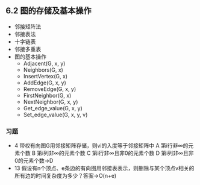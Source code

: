 ## 6.2 图的存储及基本操作
- 邻接矩阵法
- 邻接表法
- 十字链表
- 邻接多重表
- 图的基本操作
    - Adjacent(G, x, y)
    - Neighbors(G, x)
    - InsertVertex(G, x)
    - AddEdge(G, x, y)
    - RemoveEdge(G, x, y)
    - FirstNeighbor(G, x)
    - NextNeighbor(G, x, y)
    - Get_edge_value(G, x, y)
    - Set_edge_value(G, x, y, v)
### 习题
- 4 带权有向图G用邻接矩阵存储，则vi的入度等于邻接矩阵中
A 第i行非∞的元素个数
B 第i列非∞的元素个数
C 第i行非∞且非0的元素个数
D 第i列非∞且非0的元素个数→D
- 13 假设有n个顶点、e条边的有向图用邻接表表示，则删除与某个顶点v相关的所有边的时间复杂度为多少？答案→O(n+e)
